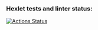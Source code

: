### Hexlet tests and linter status:
[![Actions Status](https://github.com/satanic-wizzard/layout-designer-project-58/actions/workflows/hexlet-check.yml/badge.svg)](https://github.com/satanic-wizzard/layout-designer-project-58/actions)